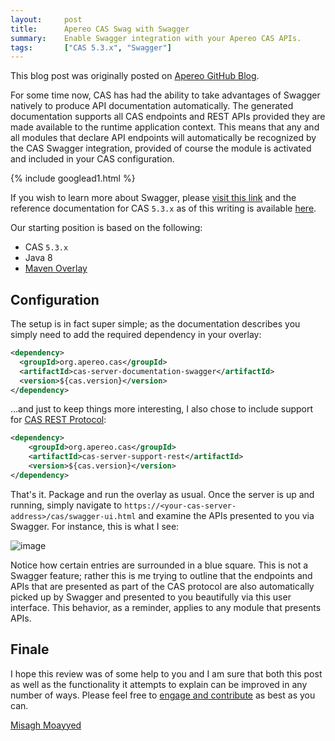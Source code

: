 ```yaml
---
layout:     post
title:      Apereo CAS Swag with Swagger
summary:    Enable Swagger integration with your Apereo CAS APIs.
tags:       ["CAS 5.3.x", "Swagger"]
---
```


<div class="alert alert-success"><i class="far fa-lightbulb"></i> This blog post was originally posted on <a href="https://github.com/apereo/apereo.github.io">Apereo GitHub Blog</a>.</div>

For some time now, CAS has had the ability to take advantages of Swagger natively to produce API documentation automatically. The generated documentation supports all CAS endpoints and REST APIs provided they are made available to the runtime application context. This means that any and all modules that declare API endpoints will automatically
be recognized by the CAS Swagger integration, provided of course the module is activated and included in your CAS configuration.

{% include googlead1.html  %}

If you wish to learn more about Swagger, please [visit this link](https://swagger.io/) and the reference documentation for CAS `5.3.x` as of this writing is available [here](https://apereo.github.io/cas/5.3.x/integration/Swagger-Integration.html).

Our starting position is based on the following:

- CAS `5.3.x`
- Java 8
- [Maven Overlay](https://github.com/apereo/cas-overlay-template)

## Configuration

The setup is in fact super simple; as the documentation describes you simply need to add the required dependency in your overlay:

```xml
<dependency>
  <groupId>org.apereo.cas</groupId>
  <artifactId>cas-server-documentation-swagger</artifactId>
  <version>${cas.version}</version>
</dependency>
```

...and just to keep things more interesting, I also chose to include support for [CAS REST Protocol](https://apereo.github.io/cas/5.3.x/protocol/REST-Protocol.html):

```xml
<dependency>
    <groupId>org.apereo.cas</groupId>
    <artifactId>cas-server-support-rest</artifactId>
    <version>${cas.version}</version>
</dependency>
```

That's it. Package and run the overlay as usual. Once the server is up and running, simply navigate to `https://<your-cas-server-address>/cas/swagger-ui.html` and examine the APIs presented to you via Swagger. For instance, this is what I see:

![image](https://user-images.githubusercontent.com/1205228/43123901-d4321800-8f3a-11e8-81ac-57d8a472d427.png)

Notice how certain entries are surrounded in a blue square. This is not a Swagger feature; rather this is me trying to outline that the endpoints and APIs
that are presented as part of the CAS protocol are also automatically picked up by Swagger and presented to you beautifully via this user interface. This behavior, as a reminder,
applies to any module that presents APIs.

## Finale

I hope this review was of some help to you and I am sure that both this post as well as the functionality it attempts to explain can be improved in any number of ways. Please feel free to [engage and contribute](https://apereo.github.io/cas/developer/Contributor-Guidelines.html) as best as you can.

[Misagh Moayyed](https://fawnoos.com)

